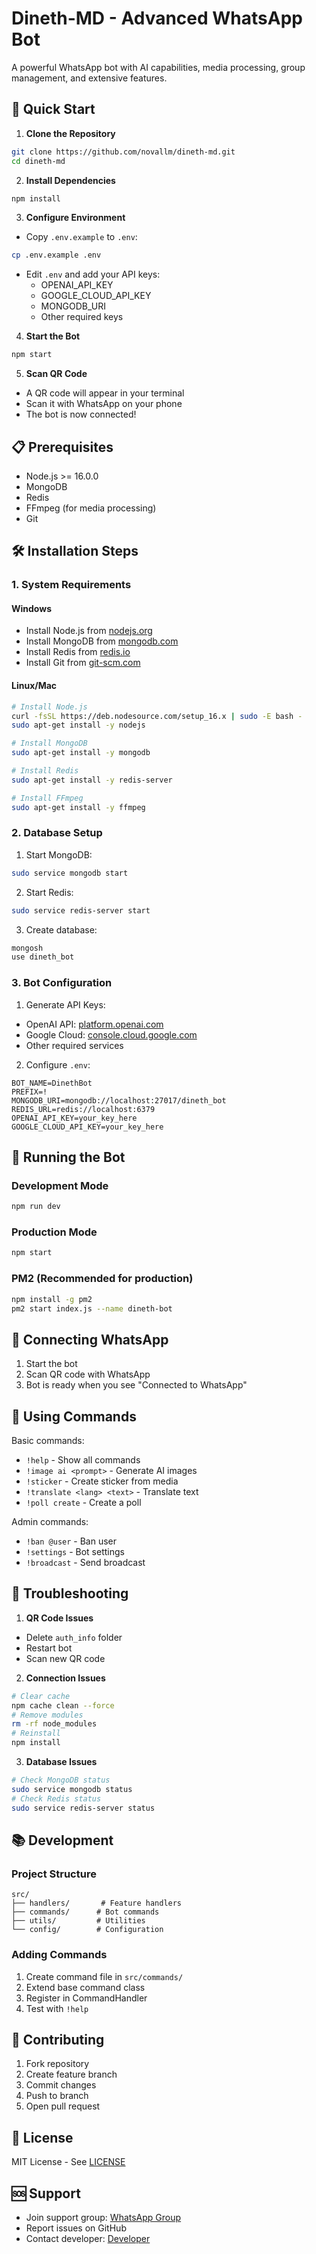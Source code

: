# Dineth-MD - Advanced WhatsApp Bot

A powerful WhatsApp bot with AI capabilities, media processing, group management, and extensive features.

## 🚀 Quick Start

1. **Clone the Repository**
```bash
git clone https://github.com/novallm/dineth-md.git
cd dineth-md
```

2. **Install Dependencies**
```bash
npm install
```

3. **Configure Environment**
- Copy `.env.example` to `.env`:
```bash
cp .env.example .env
```
- Edit `.env` and add your API keys:
  - OPENAI_API_KEY
  - GOOGLE_CLOUD_API_KEY
  - MONGODB_URI
  - Other required keys

4. **Start the Bot**
```bash
npm start
```

5. **Scan QR Code**
- A QR code will appear in your terminal
- Scan it with WhatsApp on your phone
- The bot is now connected!

## 📋 Prerequisites

- Node.js >= 16.0.0
- MongoDB
- Redis
- FFmpeg (for media processing)
- Git

## 🛠️ Installation Steps

### 1. System Requirements

#### Windows
- Install Node.js from [nodejs.org](https://nodejs.org)
- Install MongoDB from [mongodb.com](https://mongodb.com)
- Install Redis from [redis.io](https://redis.io)
- Install Git from [git-scm.com](https://git-scm.com)

#### Linux/Mac
```bash
# Install Node.js
curl -fsSL https://deb.nodesource.com/setup_16.x | sudo -E bash -
sudo apt-get install -y nodejs

# Install MongoDB
sudo apt-get install -y mongodb

# Install Redis
sudo apt-get install -y redis-server

# Install FFmpeg
sudo apt-get install -y ffmpeg
```

### 2. Database Setup

1. Start MongoDB:
```bash
sudo service mongodb start
```

2. Start Redis:
```bash
sudo service redis-server start
```

3. Create database:
```bash
mongosh
use dineth_bot
```

### 3. Bot Configuration

1. Generate API Keys:
- OpenAI API: [platform.openai.com](https://platform.openai.com)
- Google Cloud: [console.cloud.google.com](https://console.cloud.google.com)
- Other required services

2. Configure `.env`:
```env
BOT_NAME=DinethBot
PREFIX=!
MONGODB_URI=mongodb://localhost:27017/dineth_bot
REDIS_URL=redis://localhost:6379
OPENAI_API_KEY=your_key_here
GOOGLE_CLOUD_API_KEY=your_key_here
```

## 🎯 Running the Bot

### Development Mode
```bash
npm run dev
```

### Production Mode
```bash
npm start
```

### PM2 (Recommended for production)
```bash
npm install -g pm2
pm2 start index.js --name dineth-bot
```

## 📱 Connecting WhatsApp

1. Start the bot
2. Scan QR code with WhatsApp
3. Bot is ready when you see "Connected to WhatsApp"

## 🤖 Using Commands

Basic commands:
- `!help` - Show all commands
- `!image ai <prompt>` - Generate AI images
- `!sticker` - Create sticker from media
- `!translate <lang> <text>` - Translate text
- `!poll create` - Create a poll

Admin commands:
- `!ban @user` - Ban user
- `!settings` - Bot settings
- `!broadcast` - Send broadcast

## 🔧 Troubleshooting

1. **QR Code Issues**
- Delete `auth_info` folder
- Restart bot
- Scan new QR code

2. **Connection Issues**
```bash
# Clear cache
npm cache clean --force
# Remove modules
rm -rf node_modules
# Reinstall
npm install
```

3. **Database Issues**
```bash
# Check MongoDB status
sudo service mongodb status
# Check Redis status
sudo service redis-server status
```

## 📚 Development

### Project Structure
```
src/
├── handlers/       # Feature handlers
├── commands/      # Bot commands
├── utils/         # Utilities
└── config/        # Configuration
```

### Adding Commands
1. Create command file in `src/commands/`
2. Extend base command class
3. Register in CommandHandler
4. Test with `!help`

## 🤝 Contributing

1. Fork repository
2. Create feature branch
3. Commit changes
4. Push to branch
5. Open pull request

## 📄 License

MIT License - See [LICENSE](LICENSE)

## 🆘 Support

- Join support group: [WhatsApp Group](https://chat.whatsapp.com/xxx)
- Report issues on GitHub
- Contact developer: [Developer](https://wa.me/+94741566800)
